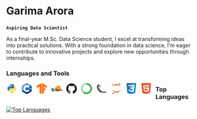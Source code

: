 <!--## Hi there 👋-->

<!--
**garimaarora15/garimaarora15** is a ✨ _special_ ✨ repository because its `README.md` (this file) appears on your GitHub profile.

Here are some ideas to get you started:

- 🔭 I’m currently working on ...
- 🌱 I’m currently learning ...
- 👯 I’m looking to collaborate on ...
- 🤔 I’m looking for help with ...
- 💬 Ask me about ...
- 📫 How to reach me: ...
- 😄 Pronouns: ...
- ⚡ Fun fact: ...
-->

# Garima Arora

**`Aspiring Data Scientist`**

As a final-year M.Sc. Data Science student, I excel at transforming ideas into practical solutions. With a strong foundation in data science, I'm eager to contribute to innovative projects and explore new opportunities through internships.

### Languages and Tools
<img align = "left" alt = "Python" width = "30px" style = "padding-right: 10px;" src = "https://github.com/devicons/devicon/blob/v2.16.0/icons/python/python-original.svg">
<img align = "left" alt = "C++" width = "30px" style = "padding-right: 10px;" src = "https://github.com/devicons/devicon/blob/v2.16.0/icons/cplusplus/cplusplus-original.svg">
<img align = "left" alt = "Tensorflow" width = "30px" style = "padding-right: 10px;" src = "https://github.com/devicons/devicon/blob/v2.16.0/icons/tensorflow/tensorflow-original.svg">
<img align = "left" alt = "Scikit-Learn" width = "30px" style = "padding-right: 10px;" src = "https://github.com/devicons/devicon/blob/v2.16.0/icons/scikitlearn/scikitlearn-original.svg">
<img align = "left" alt = "Github" width = "30px" style = "padding-right: 10px;" src = "https://github.com/devicons/devicon/blob/v2.16.0/icons/github/github-original.svg">
<img align = "left" alt = "Anaconda" width = "30px" style = "padding-right: 10px;" src = "https://github.com/devicons/devicon/blob/v2.16.0/icons/anaconda/anaconda-original.svg">
<img align = "left" alt = "Flask" width = "30px" style = "padding-right: 10px;" src = "https://github.com/devicons/devicon/blob/v2.16.0/icons/flask/flask-original.svg">
<img align = "left" alt = "Jupyter" width = "30px" style = "padding-right: 10px;" src = "https://github.com/devicons/devicon/blob/v2.16.0/icons/jupyter/jupyter-original.svg">
<img align = "left" alt = "CSS" width = "30px" style = "padding-right: 10px;" src = "https://github.com/devicons/devicon/blob/v2.16.0/icons/css3/css3-original.svg">
<img align = "left" alt = "HTML" width = "30px" style = "padding-right: 10px;" src = "https://github.com/devicons/devicon/blob/v2.16.0/icons/html5/html5-original.svg">

### Top Languages
[![Top Languages](https://github-readme-stats.vercel.app/api/top-langs/?username=garimaarora15&layout=donut)](https://github.com/garimaarora15/github-readme-stats)
